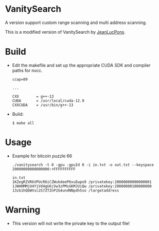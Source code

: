 # VanitySearch
A version support custom range scanning and multi address scanning.

This is a modified version of VanitySearch by [JeanLucPons](https://github.com/JeanLucPons/VanitySearch/).

# Build
- Edit the makefile and set up the appropriate CUDA SDK and compiler paths for nvcc.
    ```
    ccap=89
    
    ...
    
    CXX        = g++-13
    CUDA       = /usr/local/cuda-12.9
    CXXCUDA    = /usr/bin/g++-13
    ```

 - Build:
    ```
    $ make all
    ```

# Usage
- Example for bitcoin puzzle 66
    ```
    ./vanitysearch -t 0 -gpu -gpuId 0 -i in.txt -o out.txt --keyspace 20000000000000000:+FFFFFFFFFF
    ```

    ```
    in.txt
    1KZegRZVRkVPUcR6iCZWukdeeP6xuEwpo9 /privatekey:20000000000000001
    1JWHHMMjU4YjVd4gU6jVw3zPMsGKMJUiQw /privatekey:20000000100000000
    13zb1hQbWVsc2S7ZTZnP2G4undNNpdh5so /targetaddress
    ```

# Warning
- This version will not write the private key to the output file!
